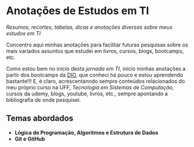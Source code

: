 # Anotações de Estudos em TI



*Resumos, recortes, tabelas, dicas e anotações diversas sobre meus estudos em TI*



Concentro aqui minhas anotações para facilitar futuras pesquisas sobre os mais variados assuntos que estudei em livros, cursos, blogs, bootcamps, etc.  

Como estou bem no início desta *jornada em TI*, inicio minhas anotações a partir dos bootcamps da [DIO](https://web.dio.me/), que conheci há pouco e estou aprendendo bastante!!! E, é claro, acrescentanndo sempre conteúdos relacionados do meu próprio curso na UFF, *Tecnologia em Sistemas de Computação*, cursos da udemy, blogs, youtube, livros, etc., sempre apontando a bibliografia de onde pesquisei.  



## Temas abordados  



- **Lógica de Programação, Algoritmos e Estrutura de Dados**
- **Git e GitHub**


